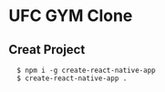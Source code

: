 # UFC GYM Clone


## Creat Project
```
  $ npm i -g create-react-native-app
  $ create-react-native-app .
```

